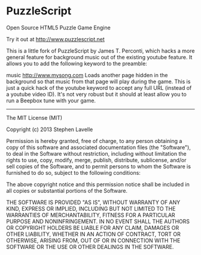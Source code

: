 PuzzleScript
============

Open Source HTML5 Puzzle Game Engine

Try it out at http://www.puzzlescript.net

This is a little fork of PuzzleScript by James T. Perconti, which hacks a more
general feature for background music out of the existing youtube feature.
It allows you to add the following keyword to the preamble:

music http://www.mysong.com
    Loads another page hidden in the background so that music from that page
    will play during the game. This is just a quick hack of the youtube keyword
    to accept any full URL (instead of a youtube video ID). It's not very robust
    but it should at least allow you to run a Beepbox tune with your game.

-----

The MIT License (MIT)

Copyright (c) 2013 Stephen Lavelle

Permission is hereby granted, free of charge, to any person obtaining a copy
of this software and associated documentation files (the "Software"), to deal
in the Software without restriction, including without limitation the rights
to use, copy, modify, merge, publish, distribute, sublicense, and/or sell
copies of the Software, and to permit persons to whom the Software is
furnished to do so, subject to the following conditions:

The above copyright notice and this permission notice shall be included in
all copies or substantial portions of the Software.

THE SOFTWARE IS PROVIDED "AS IS", WITHOUT WARRANTY OF ANY KIND, EXPRESS OR
IMPLIED, INCLUDING BUT NOT LIMITED TO THE WARRANTIES OF MERCHANTABILITY,
FITNESS FOR A PARTICULAR PURPOSE AND NONINFRINGEMENT. IN NO EVENT SHALL THE
AUTHORS OR COPYRIGHT HOLDERS BE LIABLE FOR ANY CLAIM, DAMAGES OR OTHER
LIABILITY, WHETHER IN AN ACTION OF CONTRACT, TORT OR OTHERWISE, ARISING FROM,
OUT OF OR IN CONNECTION WITH THE SOFTWARE OR THE USE OR OTHER DEALINGS IN
THE SOFTWARE.
